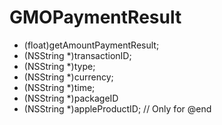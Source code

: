 GMOPaymentResult 
=====

- (float)getAmountPaymentResult;
- (NSString *)transactionID;
- (NSString *)type;
- (NSString *)currency;
- (NSString *)time;
- (NSString *)packageID
- (NSString *)appleProductID;    // Only for 
@end
